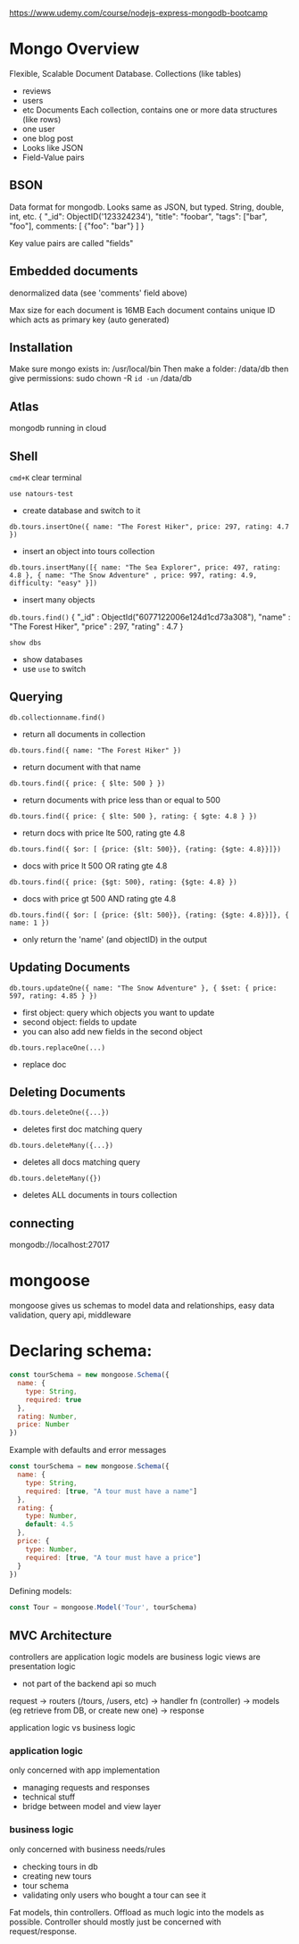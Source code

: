 https://www.udemy.com/course/nodejs-express-mongodb-bootcamp 
# Mongo Overview
Flexible, Scalable Document Database.
Collections (like tables)
  - reviews
  - users
  - etc
Documents Each collection, contains one or more data structures (like rows)
  - one user
  - one blog post
  - Looks like JSON
  - Field-Value pairs 

## BSON
Data format for mongodb. Looks same as JSON, but typed. String, double, int, etc.
{
  "_id": ObjectID('123324234'),
  "title": "foobar",
  "tags": ["bar", "foo"],
  comments: [
    {"foo": "bar"}
  ]
}

Key value pairs are called "fields"

## Embedded documents
denormalized data (see 'comments' field above)

Max size for each document is 16MB
Each document contains unique ID which acts as primary key (auto generated)

## Installation
Make sure mongo exists in:
/usr/local/bin
Then make a folder:
/data/db
then give permissions:
sudo chown -R `id -un` /data/db

## Atlas
mongodb running in cloud

## Shell
`cmd+K` clear terminal

`use natours-test`
- create database and switch to it

`db.tours.insertOne({ name: "The Forest Hiker", price: 297, rating: 4.7 })`
- insert an object into tours collection

`db.tours.insertMany([{ name: "The Sea Explorer", price: 497, rating: 4.8 }, { name: "The Snow Adventure" , price: 997, rating: 4.9, difficulty: "easy" }])`
- insert many objects

`db.tours.find()`
{ "_id" : ObjectId("6077122006e124d1cd73a308"), "name" : "The Forest Hiker", "price" : 297, "rating" : 4.7 }

`show dbs`
- show databases
- use `use` to switch

## Querying
`db.collectionname.find()`
- return all documents in collection

`db.tours.find({ name: "The Forest Hiker" })`
- return document with that name

`db.tours.find({ price: { $lte: 500 } })`
- return documents with price less than or equal to 500

`db.tours.find({ price: { $lte: 500 }, rating: { $gte: 4.8 } })`
- return docs with price lte 500, rating gte 4.8

`db.tours.find({ $or: [ {price: {$lt: 500}}, {rating: {$gte: 4.8}}]})`
- docs with price lt 500 OR rating gte 4.8

`db.tours.find({ price: {$gt: 500}, rating: {$gte: 4.8} })`
- docs with price gt 500 AND rating gte 4.8

`db.tours.find({ $or: [ {price: {$lt: 500}}, {rating: {$gte: 4.8}}]}, { name: 1 })`
- only return the 'name' (and objectID) in the output

## Updating Documents
`db.tours.updateOne({ name: "The Snow Adventure" }, { $set: { price: 597, rating: 4.85 } })`
- first object: query which objects you want to update
- second object: fields to update
- you can also add new fields in the second object

`db.tours.replaceOne(...)`
- replace doc

## Deleting Documents
`db.tours.deleteOne({...})`
- deletes first doc matching query

`db.tours.deleteMany({...})`
- deletes all docs matching query

`db.tours.deleteMany({})`
- deletes ALL documents in tours collection


## connecting
mongodb://localhost:27017

# mongoose
mongoose gives us schemas to model data and relationships, easy data validation, query api, middleware

# Declaring schema: 

```js
const tourSchema = new mongoose.Schema({
  name: {
    type: String,
    required: true
  },
  rating: Number,
  price: Number
})
```

Example with defaults and error messages
```js
const tourSchema = new mongoose.Schema({
  name: {
    type: String,
    required: [true, "A tour must have a name"]
  },
  rating: {
    type: Number,
    default: 4.5
  },
  price: {
    type: Number,
    required: [true, "A tour must have a price"]
  }
})
```
Defining models: 
```js
const Tour = mongoose.Model('Tour', tourSchema)
```

## MVC Architecture
controllers are application logic
models are business logic
views are presentation logic
  - not part of the backend api so much

request -> routers (/tours, /users, etc) -> handler fn (controller) -> models (eg retrieve from DB, or create new one) -> response 

application logic vs business logic
### application logic
only concerned with app implementation
 - managing requests and responses
 - technical stuff
 - bridge between model and view layer

### business logic
only concerned with business needs/rules
 - checking tours in db
 - creating new tours
 - tour schema
 - validating only users who bought a tour can see it

Fat models, thin controllers. Offload as much logic into the models as possible. Controller should mostly just be concerned with request/response. 
